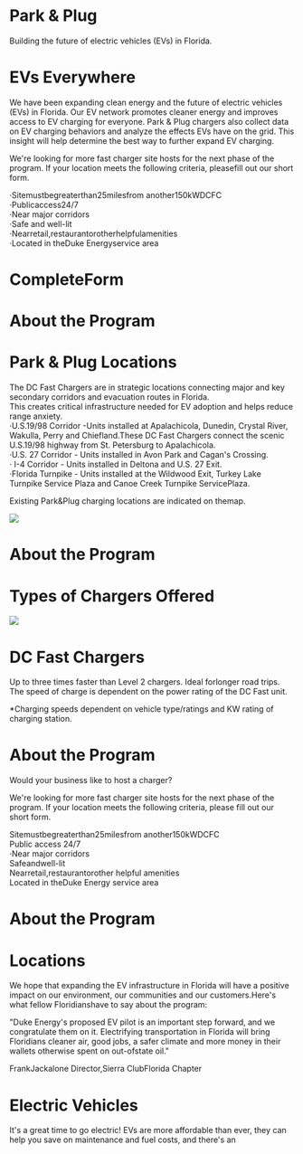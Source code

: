 # Park & Plug  

Building the future of electric vehicles (EVs) in Florida.  

# EVs Everywhere  

We have been expanding clean energy and the future of electric vehicles (EVs) in Florida. Our EV network promotes cleaner energy and improves access to EV charging for everyone. Park & Plug chargers also collect data on EV charging behaviors and analyze the effects EVs have on the grid. This insight will help determine the best way to further expand EV charging.  

We're looking for more fast charger site hosts for the next phase of the program. If your location meets the following criteria, pleasefill out our short form.  

·Sitemustbegreaterthan25milesfrom another150kWDCFC   
·Publicaccess24/7   
·Near major corridors   
·Safe and well-lit   
·Nearretail,restaurantorotherhelpfulamenities   
·Located in theDuke Energyservice area  

# CompleteForm  

# About the Program  

# Park & Plug Locations  

The DC Fast Chargers are in strategic locations connecting major and key secondary corridors and evacuation routes in Florida.   
This creates critical infrastructure needed for EV adoption and helps reduce range anxiety.   
·U.S.19/98 Corridor -Units installed at Apalachicola, Dunedin, Crystal River, Wakulla, Perry and Chiefland.These DC Fast Chargers connect the scenic U.S.19/98 highway from St. Petersburg to Apalachicola.   
·U.S. 27 Corridor - Units installed in Avon Park and Cagan's Crossing.   
· I-4 Corridor - Units installed in Deltona and U.S. 27 Exit.   
·Florida Turnpike - Units installed at the Wildwood Exit, Turkey Lake Turnpike Service Plaza and Canoe Creek Turnpike ServicePlaza.  

Existing Park&Plug charging locations are indicated on themap.  

![](images/b27f943a061a79cd89500fbdca355fee3e9e8e330a06dd1f1337e49c1a0f5a84.jpg)  

# About the Program  

# Types of Chargers Offered  

![](images/9092237796f78c334026d0001addfc52401737e773aa35f2d2fc7701bdb3c53a.jpg)  

# DC Fast Chargers  

Up to three times faster than Level 2 chargers. Ideal forlonger road trips. The speed of charge is dependent on the power rating of the DC Fast unit.  

\*Charging speeds dependent on vehicle type/ratings and KW rating of charging station.  

# About the Program  

Would your business like to host a charger?  

We're looking for more fast charger site hosts for the next phase of the program. If your location meets the following criteria, please fill out our short form.  

Sitemustbegreaterthan25milesfrom another150kWDCFC   
Public access 24/7   
·Near major corridors   
Safeandwell-lit   
Nearretail,restaurantorother helpful amenities   
Located in theDuke Energy service area  

# About the Program  

# Locations  

We hope that expanding the EV infrastructure in Florida will have a positive impact on our environment, our communities and our customers.Here's what fellow Floridianshave to say about the program:  

"Duke Energy's proposed EV pilot is an important step forward, and we congratulate them on it. Electrifying transportation in Florida will bring Floridians cleaner air, good jobs, a safer climate and more money in their wallets otherwise spent on out-ofstate oil."  

FrankJackalone Director,Sierra ClubFlorida Chapter  

# Electric Vehicles  

It's a great time to go electric! EVs are more affordable than ever, they can help you save on maintenance and fuel costs, and there's an  